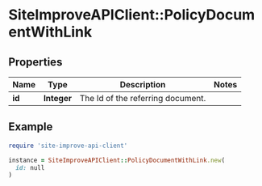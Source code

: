 # SiteImproveAPIClient::PolicyDocumentWithLink

## Properties

| Name | Type | Description | Notes |
| ---- | ---- | ----------- | ----- |
| **id** | **Integer** | The Id of the referring document. |  |

## Example

```ruby
require 'site-improve-api-client'

instance = SiteImproveAPIClient::PolicyDocumentWithLink.new(
  id: null
)
```


